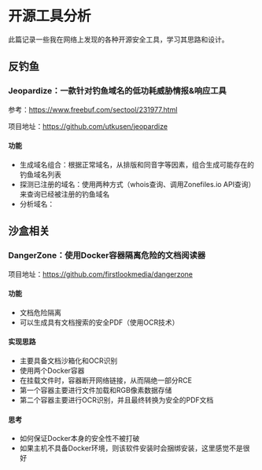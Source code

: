# 开源工具分析

此篇记录一些我在网络上发现的各种开源安全工具，学习其思路和设计。



## 反钓鱼

### Jeopardize：一款针对钓鱼域名的低功耗威胁情报&响应工具

参考：https://www.freebuf.com/sectool/231977.html

项目地址：https://github.com/utkusen/jeopardize



#### 功能

- 生成域名组合：根据正常域名，从排版和同音字等因素，组合生成可能存在的钓鱼域名列表
- 探测已注册的域名：使用两种方式（whois查询、调用Zonefiles.io API查询）来查询已经被注册的钓鱼域名
- 分析域名：



## 沙盒相关

### DangerZone：使用Docker容器隔离危险的文档阅读器

项目地址：https://github.com/firstlookmedia/dangerzone



#### 功能

- 文档危险隔离
- 可以生成具有文档搜索的安全PDF（使用OCR技术）



#### 实现思路

- 主要具备文档沙箱化和OCR识别
- 使用两个Docker容器
- 在挂载文件时，容器断开网络链接，从而隔绝一部分RCE
- 第一个容器主要进行文件加载和RGB像素数据存储
- 第二个容器主要进行OCR识别，并且最终转换为安全的PDF文档



#### 思考

- 如何保证Docker本身的安全性不被打破
- 如果主机不具备Docker环境，则该软件安装时会捆绑安装，这里感觉不是很好